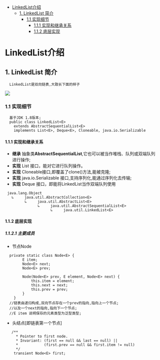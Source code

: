 <!-- GFM-TOC -->
* [LinkedList介绍](#linkedlist介绍)
    * [1. LinkedList 简介](#1-linkedlist-简介)
       * [1.1 实现细节](#11-实现细节)
         * [1.1.1 实现和继承关系](#111-实现和继承关系) 
         * [1.1.2 底层实现](#112-底层实现)
           
<!-- GFM-TOC -->
# LinkedList介绍
## 1. LinkedList 简介
```
  LinkedList是双向链表,大致长下面的样子
```
![](https://www.geeksforgeeks.org/wp-content/uploads/gq/2014/03/DLL1.png)
### 1.1 实现细节
```
  基于JDK 1.8版本;
  public class LinkedList<E>
    extends AbstractSequentialList<E>
    implements List<E>, Deque<E>, Cloneable, java.io.Serializable
```
#### 1.1.1 实现和继承关系
   - **继承** 抽象类**AbstractSequentialList**,它也可以被当作堆栈、队列或双端队列进行操作;
   - **实现** List 接口，能对它进行队列操作。
   - **实现** Cloneable接口,即覆盖了clone()方法,能被克隆;
   - **实现** java.io.Serializable 接口,支持序列化,能通过序列化去传输;
   - **实现** Deque 接口，即能将LinkedList当作双端队列使用
```
 java.lang.Object
   ↳     java.util.AbstractCollection<E>
         ↳     java.util.AbstractList<E>
               ↳     java.util.AbstractSequentialList<E>
                     ↳     java.util.LinkedList<E>
```
#### 1.1.2 底层实现
##### 1.1.2.1 主要成员
 - 节点Node
```
  private static class Node<E> {
        E item;
        Node<E> next;
        Node<E> prev;

        Node(Node<E> prev, E element, Node<E> next) {
            this.item = element;
            this.next = next;
            this.prev = prev;
        }
    }
  //链表由递归构成,双向节点存在一个prev的指向,指向上一个节点;
  //以及一个next的指向,指向下一个节点;
  //E item 说明保存的元素类型为泛型类型;
```
 - 头结点[即链表第一个节点]
```
   /**
     * Pointer to first node.
     * Invariant: (first == null && last == null) ||
     *            (first.prev == null && first.item != null)
     */
    transient Node<E> first;
```